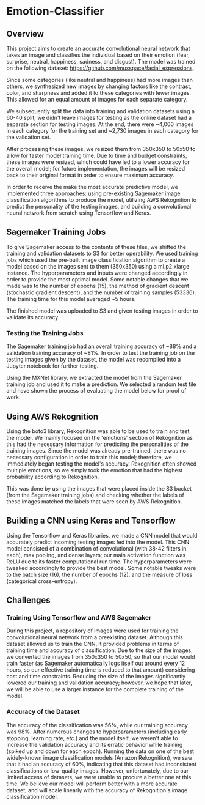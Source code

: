 # Emotion-Classifier

## Overview
This project aims to create an accurate convolutional neural network that takes an image and classifies the individual based on their emotion (fear, surprise, neutral, happiness, sadness, and disgust). The model was trained on the following dataset: https://github.com/muxspace/facial_expressions.

Since some categories (like neutral and happiness) had more images than others, we synthesized new images by changing factors like the contrast, color, and sharpness and added it to these categories with fewer images. This allowed for an equal amount of images for each separate category.

We subsequently split the data into training and validation datasets using a 60-40 split; we didn't leave images for testing as the online dataset had a separate section for testing images. At the end, there were ~4,000 images in each category for the training set and ~2,730 images in each category for the validation set.

After processing these images, we resized them from 350x350 to 50x50 to allow for faster model training time. Due to time and budget constraints, these images were resized, which could have led to a lower accuracy for the overall model; for future implementation, the images will be resized back to their original format in order to ensure maximum accuracy.

In order to receive the make the most accurate predictive model, we implemented three approaches: using pre-existing Sagemaker image classification algorithms to produce the model, utilizing AWS Rekognition to predict the personality of the testing images, and building a convolutional neural network from scratch using Tensorflow and Keras.

## Sagemaker Training Jobs

To give Sagemaker access to the contents of these files, we shifted the training and validation datasets to S3 for better operability. We used training jobs which used the pre-built image classification algorithm to create a model based on the images sent to them (350x350) using a ml.p2.xlarge instance. The hyperparameters and inputs were changed accordingly in order to provide the most optimal model. Some notable changes that we made was to the number of epochs (15), the method of gradient descent (stochastic gradient descent), and the number of training samples (53336). The training time for this model averaged ~5 hours.

The finished model was uploaded to S3 and given testing images in order to validate its accuracy.

### Testing the Training Jobs
The Sagemaker training job had an overall training accuracy of ~88% and a validation training accuracy of ~81%. In order to test the training job on the testing images given by the dataset, the model was recompiled into a Jupyter notebook for further testing.

Using the MXNet library, we extracted the model from the Sagemaker training job and used it to make a prediction. We selected a random test file and have shown the process of evaluating the model below for proof of work.


## Using AWS Rekognition
Using the boto3 library, Rekognition was able to be used to train and test the model. We mainly focused on the 'emotions' section of Rekognition as this had the necessary information for predicting the personalities of the training images. Since the model was already pre-trained, there was no necessary configuration in order to train this model; therefore, we immediately began testing the model's accuracy. Rekognition often showed multiple emotions, so we simply took the emotion that had the highest probability according to Rekognition.

This was done by using the images that were placed inside the S3 bucket (from the Sagemaker training jobs) and checking whether the labels of these images matched the labels that were seen by AWS Rekognition.


## Building a CNN using Keras and Tensorflow
Using the Tensorflow and Keras libraries, we made a CNN model that would accurately predict incoming testing images fed into the model. This CNN model consisted of a combination of convolutional (with 38-42 filters in each), max pooling, and dense layers; our main activation function was ReLU due to its faster computational run time. The hyperparameters were tweaked accordingly to provide the best model. Some notable tweaks were to the batch size (16), the number of epochs (12), and the measure of loss (categorical cross-entropy).

## Challenges
### Training Using Tensorflow and AWS Sagemaker
During this project, a repository of images were used for training the convolutional neural network from a preexisting dataset. Although this dataset allowed us to train the CNN, it provided problems in terms of training time and accuracy of classification. Due to the size of the images, we converted the images from 350x350 to 50x50, so that our model would train faster (as Sagemaker automatically logs itself out around every 12 hours, so our effective training time is reduced to that amount) considering cost and time constraints. Reducing the size of the images significantly lowered our training and validation accuracy; however, we hope that later, we will be able to use a larger instance for the complete training of the model.

### Accuracy of the Dataset
The accuracy of the classification was 56%, while our training accuracy was 98%. After numerous changes to hyperparameters (including early stopping, learning rate, etc.) and the model itself, we weren't able to increase the validation accuracy and its erratic behavior while training (spiked up and down for each epoch). Running the data on one of the best widely-known image classification models (Amazon Rekognition), we saw that it had an accuracy of 60%, indicating that this dataset had inconsistent classifications or low-quality images. However, unfortunately, due to our limited access of datasets, we were unable to procure a better one at this time. We believe our model will perform better with a more accurate dataset, and will scale linearly with the accuracy of Rekognition's image classification model.

